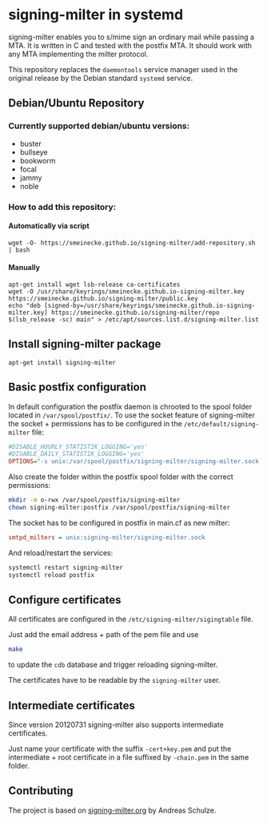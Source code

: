 # signing-milter in systemd
signing-milter enables you to s/mime sign an ordinary mail while passing a MTA. It is written in C and tested with the postfix MTA. It should work with any MTA implementing the milter protocol.

This repository replaces the `daemontools` service manager used in the original release by the Debian standard `systemd` service.

## Debian/Ubuntu Repository

### Currently supported debian/ubuntu versions:
 * buster
 * bullseye
 * bookworm
 * focal
 * jammy
 * noble

### How to add this repository:

#### Automatically via script
```
wget -O- https://smeinecke.github.io/signing-milter/add-repository.sh | bash
```

#### Manually
```
apt-get install wget lsb-release ca-certificates
wget -O /usr/share/keyrings/smeinecke.github.io-signing-milter.key https://smeinecke.github.io/signing-milter/public.key
echo "deb [signed-by=/usr/share/keyrings/smeinecke.github.io-signing-milter.key] https://smeinecke.github.io/signing-milter/repo $(lsb_release -sc) main" > /etc/apt/sources.list.d/signing-milter.list
```

## Install signing-milter package
```
apt-get install signing-milter
```

## Basic postfix configuration
In default configuration the postfix daemon is chrooted to the spool folder located in `/var/spool/postfix/`. To use the socket feature of signing-milter the socket + permissions has to be configured in the `/etc/default/signing-milter` file:
```ini
#DISABLE_HOURLY_STATISTIK_LOGGING='yes'
#DISABLE_DAILY_STATISTIK_LOGGING='yes'
OPTIONS="-s unix:/var/spool/postfix/signing-milter/signing-milter.sock -c postfix"
```

Also create the folder within the postfix spool folder with the correct permissions:
```bash
mkdir -m o-rwx /var/spool/postfix/signing-milter
chown signing-milter:postfix /var/spool/postfix/signing-milter
```

The socket has to be configured in postfix in main.cf as new milter:
```ini
smtpd_milters = unix:signing-milter/signing-milter.sock
```

And reload/restart the services:
```bash
systemctl restart signing-milter
systemctl reload postfix
```

## Configure certificates
All certificates are configured in the `/etc/signing-milter/sigingtable` file.

Just add the email address + path of the pem file and use
```bash
make
```
to update the `cdb` database and trigger reloading signing-milter.

The certificates have to be readable by the `signing-milter` user.

## Intermediate certificates
Since version 20120731 signing-milter also supports intermediate certificates.

Just name your certificate with the suffix `-cert+key.pem` and put the intermediate + root certificate in a file suffixed by `-chain.pem` in the same folder.

## Contributing
The project is based on [signing-milter.org](https://signing-milter.org/) by Andreas Schulze.